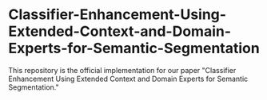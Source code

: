 # Classifier-Enhancement-Using-Extended-Context-and-Domain-Experts-for-Semantic-Segmentation
This repository is the official implementation for our paper "Classifier Enhancement Using Extended Context and Domain Experts for Semantic Segmentation."
